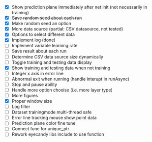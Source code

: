 - [x] Show prediction plane immediately after net init (not necessarily in training)
- [x] ~~Save random seed about each run~~
- [x] Make random seed an option
- [x] More data source (partial: CSV datasource, not tested)
- [x] Options to select different data
- [x] Implement log (done)
- [ ] Implement variable learning rate
- [ ] Save result about each run
- [ ] Determine CSV data source size dynamically
- [ ] Toggle training and testing data display
- [x] Show training and testing data when not training
- [ ] Integer x axis in error line
- [ ] Abnormal exit when running (handle interupt in runAsync)
- [ ] Stop and pause ability
- [ ] Handle more option chooise (i.e. more layer type)
- [ ] More figures
- [x] Proper window size
- [ ] Log filter
- [ ] Dataset trainingmode multi-thread safe
- [ ] Error line tracking mouse show point data
- [ ] Prediction plane color fine tune
- [ ] Connect func for unique_ptr
- [ ] Rework eyecandy libs include to use function
